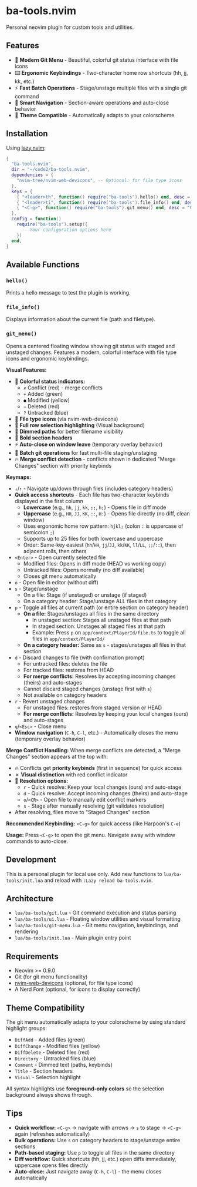 # ba-tools.nvim

Personal neovim plugin for custom tools and utilities.

## Features

- 🎨 **Modern Git Menu** - Beautiful, colorful git status interface with file icons
- ⌨️ **Ergonomic Keybindings** - Two-character home row shortcuts (hh, jj, kk, etc.)
- ⚡ **Fast Batch Operations** - Stage/unstage multiple files with a single git command
- 🎯 **Smart Navigation** - Section-aware operations and auto-close behavior
- 🎨 **Theme Compatible** - Automatically adapts to your colorscheme

## Installation

Using [lazy.nvim](https://github.com/folke/lazy.nvim):

```lua
{
  "ba-tools.nvim",
  dir = "~/code2/ba-tools.nvim",
  dependencies = {
    "nvim-tree/nvim-web-devicons", -- Optional: for file type icons
  },
  keys = {
    { "<leader>th", function() require("ba-tools").hello() end, desc = "Tools: Hello" },
    { "<leader>ti", function() require("ba-tools").file_info() end, desc = "Tools: File Info" },
    { "<C-g>", function() require("ba-tools").git_menu() end, desc = "Git Menu", mode = "n" },
  },
  config = function()
    require("ba-tools").setup({
      -- Your configuration options here
    })
  end,
}
```

## Available Functions

### `hello()`
Prints a hello message to test the plugin is working.

### `file_info()`
Displays information about the current file (path and filetype).

### `git_menu()`
Opens a centered floating window showing git status with staged and unstaged changes. Features a modern, colorful interface with file type icons and ergonomic keybindings.

**Visual Features:**
- 🎨 **Colorful status indicators:**
  - `✗` Conflict (red) - merge conflicts
  - `+` Added (green)
  - `●` Modified (yellow)
  - `−` Deleted (red)
  - `?` Untracked (blue)
- 📄 **File type icons** (via nvim-web-devicons)
- 🎯 **Full row selection highlighting** (Visual background)
- 📁 **Dimmed paths** for better filename visibility
- 🎨 **Bold section headers**
- ⚡ **Auto-close on window leave** (temporary overlay behavior)
- 🚀 **Batch git operations** for fast multi-file staging/unstaging
- 🔥 **Merge conflict detection** - conflicts shown in dedicated "Merge Changes" section with priority keybinds

**Keymaps:**
- `↓`/`↑` - Navigate up/down through files (includes category headers)
- **Quick access shortcuts** - Each file has two-character keybinds displayed in the first column
  - **Lowercase** (e.g., `hh`, `jj`, `kk`, `;;`, `h;`) - Opens file in diff mode
  - **Uppercase** (e.g., `HH`, `JJ`, `KK`, `::`, `H:`) - Opens file directly (no diff, clean window)
  - Uses ergonomic home row pattern: `hjkl;` (colon `:` is uppercase of semicolon `;`)
  - Supports up to 25 files for both lowercase and uppercase
  - Order: Same-key easiest (`hh`/`HH`, `jj`/`JJ`, `kk`/`KK`, `ll`/`LL`, `;;`/`::`), then adjacent rolls, then others
- `<Enter>` - Open currently selected file
  - Modified files: Opens in diff mode (HEAD vs working copy)
  - Untracked files: Opens normally (no diff available)
  - Closes git menu automatically
- `o` - Open file in editor (without diff)
- `s` - Stage/unstage
  - On a file: Stage (if unstaged) or unstage (if staged)
  - On a category header: Stage/unstage ALL files in that category
- `p` - Toggle all files at current path (or entire section on category header)
  - **On a file:** Stages/unstages all files in the same directory
    - In unstaged section: Stages all unstaged files at that path
    - In staged section: Unstages all staged files at that path
    - Example: Press `p` on `app/context/PlayerId/file.ts` to toggle all files in `app/context/PlayerId/`
  - **On a category header:** Same as `s` - stages/unstages all files in that section
- `d` - Discard changes to file (with confirmation prompt)
  - For untracked files: deletes the file
  - For tracked files: restores from HEAD
  - **For merge conflicts:** Resolves by accepting incoming changes (theirs) and auto-stages
  - Cannot discard staged changes (unstage first with `s`)
  - Not available on category headers
- `r` - Revert unstaged changes
  - For unstaged files: restores from staged version or HEAD
  - **For merge conflicts:** Resolves by keeping your local changes (ours) and auto-stages
- `q`/`<Esc>` - Close menu
- **Window navigation** (`C-h`, `C-l`, etc.) - Automatically closes the menu (temporary overlay behavior)

**Merge Conflict Handling:**
When merge conflicts are detected, a "Merge Changes" section appears at the top with:
- 🔥 Conflicts get **priority keybinds** (first in sequence) for quick access
- ✗ **Visual distinction** with red conflict indicator
- 🚀 **Resolution options:**
  - `r` - Quick resolve: Keep your local changes (ours) and auto-stage
  - `d` - Quick resolve: Accept incoming changes (theirs) and auto-stage
  - `o`/`<CR>` - Open file to manually edit conflict markers
  - `s` - Stage after manually resolving (git validates resolution)
- After resolving, files move to "Staged Changes" section

**Recommended Keybinding:** `<C-g>` for quick access (like Harpoon's `C-e`)

**Usage:** Press `<C-g>` to open the git menu. Navigate away with window commands to auto-close.

## Development

This is a personal plugin for local use only. Add new functions to `lua/ba-tools/init.lua` and reload with `:Lazy reload ba-tools.nvim`.

## Architecture

- `lua/ba-tools/git.lua` - Git command execution and status parsing
- `lua/ba-tools/ui.lua` - Floating window utilities and visual formatting
- `lua/ba-tools/git-menu.lua` - Git menu navigation, keybindings, and rendering
- `lua/ba-tools/init.lua` - Main plugin entry point

## Requirements

- Neovim >= 0.9.0
- Git (for git menu functionality)
- [nvim-web-devicons](https://github.com/nvim-tree/nvim-web-devicons) (optional, for file type icons)
- A Nerd Font (optional, for icons to display correctly)

## Theme Compatibility

The git menu automatically adapts to your colorscheme by using standard highlight groups:
- `DiffAdd` - Added files (green)
- `DiffChange` - Modified files (yellow)
- `DiffDelete` - Deleted files (red)
- `Directory` - Untracked files (blue)
- `Comment` - Dimmed text (paths, keybinds)
- `Title` - Section headers
- `Visual` - Selection highlight

All syntax highlights use **foreground-only colors** so the selection background always shows through.

## Tips

- **Quick workflow:** `<C-g>` → navigate with arrows → `s` to stage → `<C-g>` again (refreshes automatically)
- **Bulk operations:** Use `s` on category headers to stage/unstage entire sections
- **Path-based staging:** Use `p` to toggle all files in the same directory
- **Diff workflow:** Quick shortcuts (hh, jj, etc.) open diffs immediately, uppercase opens files directly
- **Auto-close:** Just navigate away (`C-h`, `C-l`) - the menu closes automatically
